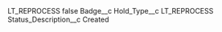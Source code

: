 <?xml version="1.0" encoding="UTF-8"?>
<CustomMetadata xmlns="http://soap.sforce.com/2006/04/metadata" xmlns:xsi="http://www.w3.org/2001/XMLSchema-instance" xmlns:xsd="http://www.w3.org/2001/XMLSchema">
    <label>LT_REPROCESS</label>
    <protected>false</protected>
    <values>
        <field>Badge__c</field>
        <value xsi:nil="true"/>
    </values>
    <values>
        <field>Hold_Type__c</field>
        <value xsi:type="xsd:string">LT_REPROCESS</value>
    </values>
    <values>
        <field>Status_Description__c</field>
        <value xsi:type="xsd:string">Created</value>
    </values>
</CustomMetadata>

